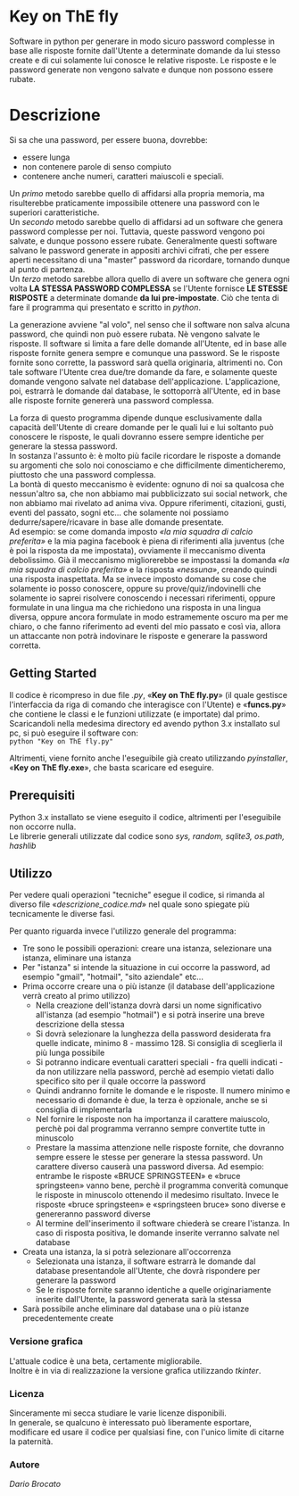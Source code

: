 # Key on ThE fly
Software in python per generare in modo sicuro password complesse in base alle risposte fornite dall'Utente a determinate domande da lui stesso create e di cui solamente lui conosce le relative risposte. Le risposte e le password generate non vengono salvate e dunque non possono essere rubate. 

# Descrizione

Si sa che una password, per essere buona, dovrebbe:
* essere lunga
* non contenere parole di senso compiuto
* contenere anche numeri, caratteri maiuscoli e speciali.  

Un *primo* metodo sarebbe quello di affidarsi alla propria memoria, ma risulterebbe praticamente impossibile ottenere una password con le superiori caratteristiche.  
Un *secondo* metodo sarebbe quello di affidarsi ad un software che genera password complesse per noi. Tuttavia, queste password vengono poi salvate, e dunque possono essere rubate. Generalmente questi software salvano le password generate in appositi archivi cifrati, che per essere aperti necessitano di una "master" password da ricordare, tornando dunque al punto di partenza.  
Un *terzo* metodo sarebbe allora quello di avere un software che genera ogni volta **LA STESSA PASSWORD COMPLESSA** se l'Utente fornisce **LE STESSE RISPOSTE** a determinate domande **da lui pre-impostate**. Ciò che tenta di fare il programma qui presentato e scritto in *python*.

La generazione avviene "al volo", nel senso che il software non salva alcuna password, che quindi non può essere rubata. Nè vengono salvate le risposte.
Il software si limita a fare delle domande all'Utente, ed in base alle risposte fornite genera sempre e comunque una password. Se le risposte fornite sono corrette, la password sarà quella originaria, altrimenti no.
Con tale software l'Utente crea due/tre domande da fare, e solamente queste domande vengono salvate nel database dell'applicazione.
L'applicazione, poi, estrarrà le domande dal database, le sottoporrà all'Utente, ed in base alle risposte fornite genererà una password complessa.  

La forza di questo programma dipende dunque esclusivamente dalla capacità dell'Utente di creare domande per le quali lui e lui soltanto può conoscere le risposte, le quali dovranno essere sempre identiche per generare la stessa password.  
In sostanza l'assunto è: è molto più facile ricordare le risposte a domande su argomenti che solo noi conosciamo e che difficilmente dimenticheremo, piuttosto che una password complessa.  
La bontà di questo meccanismo è evidente: ognuno di noi sa qualcosa che nessun'altro sa, che non abbiamo mai pubblicizzato sui social network, che non abbiamo mai rivelato ad anima viva. Oppure riferimenti, citazioni, gusti, eventi del passato, sogni etc... che solamente noi possiamo dedurre/sapere/ricavare in base alle domande presentate.  
Ad esempio: se come domanda imposto *«la mia squadra di calcio preferita»* e la mia pagina facebook è piena di riferimenti alla juventus (che è poi la risposta da me impostata), ovviamente il meccanismo diventa debolissimo.
Già il meccanismo migliorerebbe se impostassi la domanda *«la mia squadra di calcio preferita»* e la risposta *«nessuna»*, creando quindi una risposta inaspettata.
Ma se invece imposto domande su cose che solamente io posso conoscere, oppure su prove/quiz/indovinelli che solamente io saprei risolvere conoscendo i necessari riferimenti, oppure formulate in una lingua ma che richiedono una risposta in una lingua diversa, oppure ancora formulate in modo estramemente oscuro ma per me chiaro, o che fanno riferimento ad eventi del mio passato e così via, allora un attaccante non potrà indovinare le risposte e generare la password corretta.

## Getting Started

Il codice è ricompreso in due file *.py*, «**Key on ThE fly.py**» (il quale gestisce l'interfaccia da riga di comando che interagisce con l'Utente) e «**funcs.py**» che contiene le classi e le funzioni utilizzate (e importate) dal primo.  
Scaricandoli nella medesima directory ed avendo python 3.x installato sul pc, si può eseguire il software con:  
`python "Key on ThE fly.py"`  

Altrimenti, viene fornito anche l'eseguibile già creato utilizzando *pyinstaller*, «**Key on ThE fly.exe**», che basta scaricare ed eseguire.

## Prerequisiti

Python 3.x installato se viene eseguito il codice, altrimenti per l'eseguibile non occorre nulla.  
Le librerie generali utilizzate dal codice sono *sys, random, sqlite3, os.path, hashlib*

## Utilizzo

Per vedere quali operazioni "tecniche" esegue il codice, si rimanda al diverso file «*descrizione_codice.md*» nel quale sono spiegate più tecnicamente le diverse fasi.  

Per quanto riguarda invece l'utilizzo generale del programma:
* Tre sono le possibili operazioni: creare una istanza, selezionare una istanza, eliminare una istanza
* Per "istanza" si intende la situazione in cui occorre la password, ad esempio "gmail", "hotmail", "sito aziendale" etc...
* Prima occorre creare una o più istanze (il database dell'applicazione verrà creato al primo utilizzo)
    * Nella creazione dell'istanza dovrà darsi un nome significativo all'istanza (ad esempio "hotmail") e si potrà inserire una breve descrizione della stessa
    * Si dovrà selezionare la lunghezza della password desiderata fra quelle indicate, minimo 8 - massimo 128. Si consiglia di sceglierla il più lunga possibile
    * Si potranno indicare eventuali caratteri speciali - fra quelli indicati - da non utilizzare nella password, perchè ad esempio vietati dallo specifico sito per il quale occorre la password
    * Quindi andranno fornite le domande e le risposte. Il numero minimo e necessario di domande è due, la terza è opzionale, anche se si consiglia di implementarla
    * Nel fornire le risposte non ha importanza il carattere maiuscolo, perchè poi dal programma verranno sempre convertite tutte in minuscolo
    * Prestare la massima attenzione nelle risposte fornite, che dovranno sempre essere le stesse per generare la stessa password. Un carattere diverso causerà una password diversa. Ad esempio: entrambe le risposte «BRUCE SPRINGSTEEN» e «bruce springsteen» vanno bene, perchè il programma converità comunque le risposte in minuscolo ottenendo il medesimo risultato. Invece le risposte «bruce springsteen» e «springsteen bruce» sono diverse e genereranno password diverse
    * Al termine dell'inserimento il software chiederà se creare l'istanza. In caso di risposta positiva, le domande inserite verranno salvate nel database
* Creata una istanza, la si potrà selezionare all'occorrenza
    * Selezionata una istanza, il software estrarrà le domande dal database presentandole all'Utente, che dovrà rispondere per generare la password
    * Se le risposte fornite saranno identiche a quelle originariamente inserite dall'Utente, la password generata sarà la stessa
* Sarà possibile anche eliminare dal database una o più istanze precedentemente create

### Versione grafica

L'attuale codice è una beta, certamente migliorabile.  
Inoltre è in via di realizzazione la versione grafica utilizzando *tkinter*.

### Licenza

Sinceramente mi secca studiare le varie licenze disponibili.  
In generale, se qualcuno è interessato può liberamente esportare, modificare ed usare il codice per qualsiasi fine, con l'unico limite di citarne la paternità.

### Autore

*Dario Brocato*
